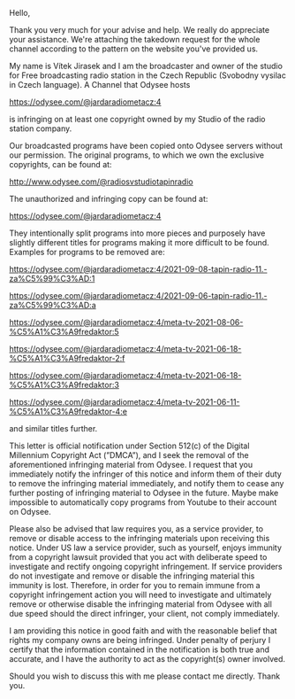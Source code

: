 Hello,


Thank you very much for your advise and help. We really do appreciate your
assistance. We're attaching the takedown request for the whole channel
according to the pattern on the website you've provided us.



My name is Vítek Jirasek and I am the broadcaster and owner of the studio
for Free broadcasting radio station in the Czech Republic (Svobodny vysilac
in Czech language). A Channel that Odysee hosts

https://odysee.com/@jardaradiometacz:4

is infringing on at least one copyright owned by my Studio of the radio
station company.


Our broadcasted programs have been copied onto Odysee servers without our
permission. The original programs, to which we own the exclusive copyrights,
can be found at:

http://www.odysee.com/@radiosvstudiotapinradio

The unauthorized and infringing copy can be found at:

https://odysee.com/@jardaradiometacz:4

They intentionally split programs into more pieces and purposely have
slightly different titles for programs making it more difficult to be found.
Examples for programs to be removed are:

https://odysee.com/@jardaradiometacz:4/2021-09-08-tapin-radio-11.-za%C5%99%C3%AD:1

https://odysee.com/@jardaradiometacz:4/2021-09-06-tapin-radio-11.-za%C5%99%C3%AD:a

https://odysee.com/@jardaradiometacz:4/meta-tv-2021-08-06-%C5%A1%C3%A9fredaktor:5

https://odysee.com/@jardaradiometacz:4/meta-tv-2021-06-18-%C5%A1%C3%A9fredaktor-2:f

https://odysee.com/@jardaradiometacz:4/meta-tv-2021-06-18-%C5%A1%C3%A9fredaktor:3

https://odysee.com/@jardaradiometacz:4/meta-tv-2021-06-11-%C5%A1%C3%A9fredaktor-4:e

and similar titles further.

This letter is official notification under Section 512(c) of the Digital
Millennium Copyright Act (”DMCA”), and I seek the removal of the
aforementioned infringing material from Odysee. I request that you
immediately notify the infringer of this notice and inform them of their
duty to remove the infringing material immediately, and notify them to
cease any further posting of infringing material to Odysee in the future.
Maybe make impossible to automatically copy programs from Youtube to their
account on Odysee.


Please also be advised that law requires you, as a service provider, to
remove or disable access to the infringing materials upon receiving this
notice. Under US law a service provider, such as yourself, enjoys immunity
from a copyright lawsuit provided that you act with deliberate speed to
investigate and rectify ongoing copyright infringement. If service
providers do not investigate and remove or disable the infringing material
this immunity is lost. Therefore, in order for you to remain immune from a
copyright infringement action you will need to investigate and ultimately
remove or otherwise disable the infringing material from Odysee with all
due speed should the direct infringer, your client, not comply immediately.


I am providing this notice in good faith and with the reasonable belief
that rights my company owns are being infringed. Under penalty of perjury I
certify that the information contained in the notification is both true and
accurate, and I have the authority to act as the copyright(s) owner
involved.

Should you wish to discuss this with me please contact me directly.
Thank you.
